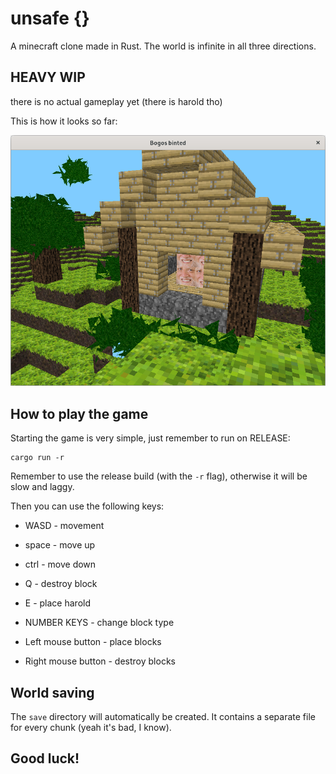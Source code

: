# unsafe {}

A minecraft clone made in Rust. The world is infinite in all three directions.

## HEAVY WIP

there is no actual gameplay yet (there is harold tho)

This is how it looks so far:

![](screenshot.png)

## How to play the game

Starting the game is very simple, just remember to run on RELEASE:

```
cargo run -r
```

Remember to use the release build (with the `-r` flag), otherwise it will be slow and laggy.

Then you can use the following keys:

 * WASD - movement
 * space - move up
 * ctrl - move down
 * Q - destroy block
 * E - place harold
 * NUMBER KEYS - change block type

 * Left mouse button - place blocks
 * Right mouse button - destroy blocks

## World saving

The `save` directory will automatically be created. It contains a separate file
for every chunk (yeah it's bad, I know).

## Good luck!
